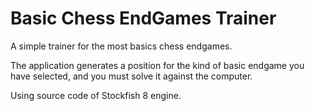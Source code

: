 # Basic Chess EndGames Trainer

A simple trainer for the most basics chess endgames.

The application generates a position for the kind of basic endgame you have selected, and you must solve it against the computer.

Using source code of Stockfish 8 engine.
